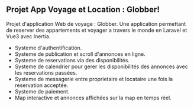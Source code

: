 ## Projet App Voyage et Location : Globber!

Projet d'application Web de voyage : Globber.
Une application permettant de reserver des appartements et voyager a travers le monde en Laravel et Vue3 avec Inertia.

- Systeme d'authentification.
- Systeme de publication et scroll d'annonces en ligne.
- Systeme de reservations via des disponibilités.
- Systeme de calendrier pour gerer les disponibilités des annonces avec les reservations passées.
- Systeme de messagerie entre proprietaire et locataire une fois la reservation acceptée.
- Systeme de paiement.
- Map interactive et annonces affichées sur la map en temps réel.
